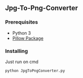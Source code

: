 ## Jpg-To-Png-Converter


### Prerequisites

- Python 3
- [Pillow Package](https://pypi.org/project/Pillow/2.2.1/ "Pillow Package")

### Installing
Just run on cmd
```
python JpgToPngConverter.py 
```
